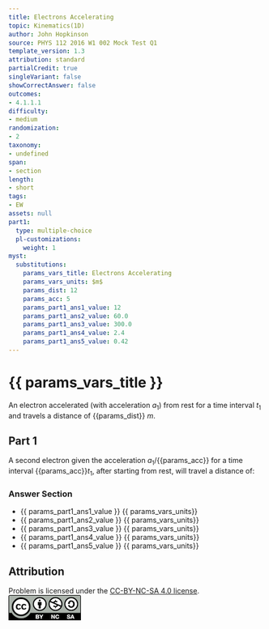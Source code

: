 ```yaml
---
title: Electrons Accelerating
topic: Kinematics(1D)
author: John Hopkinson
source: PHYS 112 2016 W1 002 Mock Test Q1
template_version: 1.3
attribution: standard
partialCredit: true
singleVariant: false
showCorrectAnswer: false
outcomes:
- 4.1.1.1
difficulty:
- medium
randomization:
- 2
taxonomy:
- undefined
span:
- section
length:
- short
tags:
- EW
assets: null
part1:
  type: multiple-choice
  pl-customizations:
    weight: 1
myst:
  substitutions:
    params_vars_title: Electrons Accelerating
    params_vars_units: $m$
    params_dist: 12
    params_acc: 5
    params_part1_ans1_value: 12
    params_part1_ans2_value: 60.0
    params_part1_ans3_value: 300.0
    params_part1_ans4_value: 2.4
    params_part1_ans5_value: 0.42
---
```

# {{ params_vars_title }}
An electron accelerated (with acceleration $a_1$) from rest for a time interval $t_1$ and travels a distance of {{params_dist}} $m$.

## Part 1

A second electron given the acceleration ${a_1}$/{{params_acc}} for a time interval {{params_acc}}$t_1$, after starting from rest, will travel a distance of:

### Answer Section

- {{ params_part1_ans1_value }} {{ params_vars_units}}
- {{ params_part1_ans2_value }} {{ params_vars_units}}
- {{ params_part1_ans3_value }} {{ params_vars_units}}
- {{ params_part1_ans4_value }} {{ params_vars_units}}
- {{ params_part1_ans5_value }} {{ params_vars_units}}

## Attribution

Problem is licensed under the [CC-BY-NC-SA 4.0 license](https://creativecommons.org/licenses/by-nc-sa/4.0/).<br> ![The Creative Commons 4.0 license requiring attribution-BY, non-commercial-NC, and share-alike-SA license.](https://raw.githubusercontent.com/firasm/bits/master/by-nc-sa.png)